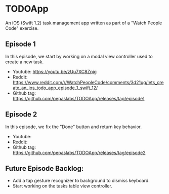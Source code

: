 # TODOApp
An iOS (Swift 1.2) task management app written as part of a "Watch People Code" exercise.

## Episode 1
In this episode, we start by working on a modal view controller used to create a new task.
* Youtube: https://youtu.be/zUu7XC8Zpig
* Reddit: https://www.reddit.com/r/WatchPeopleCode/comments/3d21ug/lets_create_an_ios_todo_app_episode_1_swift_12/
* Github tag: https://github.com/pepaslabs/TODOApp/releases/tag/episode1

## Episode 2
In this episode, we fix the "Done" button and return key behavior.
* Youtube: 
* Reddit:
* Github tag: https://github.com/pepaslabs/TODOApp/releases/tag/episode2

## Future Episode Backlog:
* Add a tap gesture recognizer to background to dismiss keyboard.
* Start working on the tasks table view controller.
